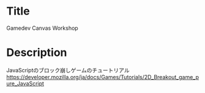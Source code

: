 # Title
Gamedev Canvas Workshop
# Description
JavaScriptのブロック崩しゲームのチュートリアル
https://developer.mozilla.org/ja/docs/Games/Tutorials/2D_Breakout_game_pure_JavaScript